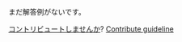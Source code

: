 
まだ解答例がないです。

[コントリビュートしませんか](https://github.com/BFEdev/BFE.dev-solutions/blob/main/design/design-facebook-web-app_ja.md)?  [Contribute guideline](https://github.com/BFEdev/BFE.dev-solutions#how-to-contribute)
